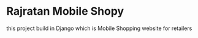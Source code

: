 # Rajratan Mobile Shopy
 this project build in Django which is Mobile Shopping website for retailers
